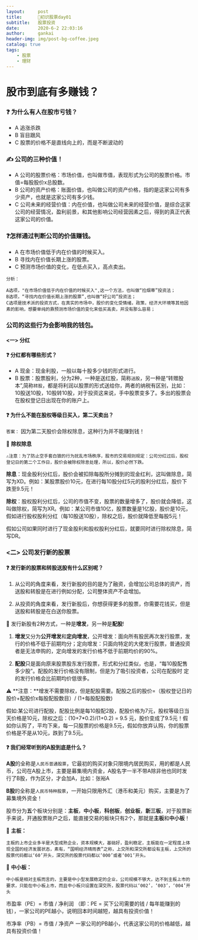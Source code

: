 ```yaml
---
layout:     post
title:      🌟初识股票day01
subtitle:   股票投资
date:       2020-6-2 22:03:16
author:     gankai
header-img: img/post-bg-coffee.jpeg
catalog: true
tags:
    - 股票
    - 理财
---
```


# 股市到底有多赚钱？

### ❓ 为什么有人在股市亏钱？

 - A 追涨杀跌
 - B 盲目跟风
 - C 股票的价格不是直线向上的，而是不断波动的

### ✍️  公司的三种价值！

- A 公司的股票价格：市场价值，也叫做市值，表现形式为公司的股票价格。市值=每股股价x总股数。
- B 公司的资产价格：账面价值，也叫做公司的资产价格，指的是这家公司有多少资产，也就是这家公司有多少钱。
- C 公司未来的经营价值：内在价值，也叫做公司未来的经营价值，是综合这家公司的经营情况，盈利前景，和其他影响公司经营因素之后，得到的真正代表这家公司的价值。

### ❓怎样通过判断公司的价值赚钱。

- A 在市场价值低于内在价值的时候买入。
- B 寻找内在价值长期上涨的股票。
- C 预测市场价值的变化，在低点买入，高点卖出。

`分析：`

	A选项，"在市场价值低于内在价值的时候买入",这一个方法，也叫做“捡烟蒂”投资法；
	B选项，“寻找内在价值长期上涨的股票”,也叫做“好公司”投资法；
	C选项是技术派的投资方式，在真实的市场中，股价的变化受情绪，政策，经济大环境等其他因素的影响，想要单纯的靠预测市场价值的变化来低买高卖，并没有那么容易；

### 公司的这些行为会影响我的钱包。

#### <一>   分红	

#### ❓ 分红都有哪些形式？

- A 现金：现金利股，一般以每十股多少钱的形式进行。
- B 股票：股票股利，分为2种，一种是送红股，简称`送股`，另一种是“转赠股本”,简称`转股`，都是将利润以股票的形式送给你，两者的纳税有区别，比如：10股送10股，10股转10股，对于投资这来说，手中股票变多了。多出的股票会在股权登记日出现在你的账户上。

#### ❓ 为什么不能在股权等级日买入，第二天卖出？

`答案：` 因为第二天股价会除权除息，这种行为并不能赚到钱！



📖 **除权除息**

	⚠️注意：为了防止空手套白狼的行为扰乱市场秩序，股市的交易规则规定：公司分红过后，股权登记日的第二个工作日，股价会被除权除息处理，所以，股价必然下跌。

**除息**：现金股利分红后，股价会被扣除每股所分摊到的现金红利，这叫做除息，简写为XD。例如：某股票股价10元，在进行每10股分红5元的股利分红后，股价下跌至9.5元！

**除权**：股权股利分红后，公司的市值不变，股票的数量增多了，股价就会降低，这叫做除权，简写为XR。例如：某公司市值10亿，股票数量是1亿股，股价是10元，假如进行股权股利分红（每10股送10股），除权之后，股价就降低至每股5元！

假如公司如果同时进行了现金股利和股权股利分红后，就要同时进行除权除息，简写DR。

### <二>  公司发行新的股票

#### ❓  发行新的股票和转股送股有什么区别呢？

1. 从公司的角度来看，发行新股的目的是为了融资，会增加公司总体的资产，而送股和转股是在进行例如分配，公司整体资产不会增加。

2. 从投资的角度来看，发行新股后，你想获得更多的股票，你需要花钱买，但是送股和转股是在白送你股票。

🔰 发行新股有2种方式，一种是**增发**，另一种是**配股**!

1. **增发**又分为**公开增发**和**定向增发**，公开增发：面向所有股民再次发行股票，发行的价格不低于前期均分；定向增发：只面向特定的大佬发行股票，普通投资者是无法申购的，定向增发的发行价格不低于前期均价的90%。

2. **配股**只是面向原来股票股东发行股票，形式和分红类似，也是，“每10股配售多少股”。配股的发行价格没有限制，但是为了吸引投资者，公司在配股时 定的发行价格会比前期均价低很多。

   

⚠️  **注意：**增发不需要除权，但是配股需要。配股之后的股价=（股权登记日的股价+配股价x每股配股数目）/ (1+每股配股数)

假如:某公司进行配股，配股比例是每10股配2股，配股价格为7元，股权等级日当天价格是10元，除权之后：(10+7*0.2)/(1+0.2) = 9.5 元，股价变成了9.5元！假如你认购了，平均下来，每一只股票的价格是9.5元，假如你放弃认购，你的股票价格是不是从10元，跌到了9.5元。



#### ❓  我们经常听到的A股到底是什么？

**A股**的全称是`人民币普通股票`，它最初的购买对象只限境内居民购买，用的都是人民币，公司在A股上市，主要是募集境内资金，A股名字一半不带A除非他也同时发行了B股，作为区分，才会加A，比如：张裕A

**B股**的全称是`人民币特种股票`，一开始只限用外汇（港币和美元）购买，主要是为了募集境外资金！



股市分为**五**个板块分别是：**主板**，**中小板**，**科创板**，**创业板**，**新三板**，对于股票新手来说，开通股票账户之后，能直接交易的板块只有2个，那就是**主板**和**中小板**！

📌  **主板：**

`主板的上市企业多半是大型成熟企业，资本规模大，基础好，盈利稳定，主板能在一定程度上体现全国的经济发展状态，素有，“国明经济晴雨表”之称，上交所和深交所都设有主板，上交所的股票代码都以‘60’开头，深交所的股票代码都以‘000’或者‘001’开头。`

📌 **中小板：**

`中小板是相对主板而言的，主要是中小型发展稳定的企业，公司规模不够大，达不到主板上市的要求，只能在中小板上市，而且中小板只设置在深交所，股票代码以‘002’，‘003’，‘004’开头`



市盈率（PE）= 市值 / 净利润 （即：PE = 买下公司需要的钱 / 每年能赚到的钱），一家公司的PE越小，说明回本时间越短，越具有投资价值！

市净率（PB）= 市值 / 净资产  一家公司的PB越小，代表这家公司的价格越低，越具有投资价值！